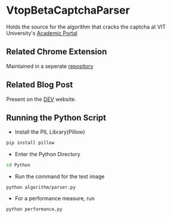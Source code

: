 # VtopBetaCaptchaParser

Holds the source for the algorithm that cracks the captcha at VIT University's [Academic Portal](https://vtopbeta.vit.ac.in/vtop/)

## Related Chrome Extension

Maintained in a seperate [repository](https://github.com/Presto412/Enhancer-for-VIT-Vellore-Academics)

## Related Blog Post

Present on the [DEV](https://dev.to/presto412/how-i-cracked-the-captcha-on-my-universitys-website-237j) website.

## Running the Python Script

- Install the PIL Library(Pillow)

```bash
pip install pillow
```

- Enter the Python Directory

```bash
cd Python
```

- Run the command for the test image

```
python algorithm/parser.py
```

- For a performance measure, run

```
python performance.py
```
